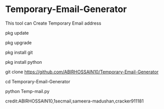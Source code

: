 # Temporary-Email-Generator

This tool can Create Temporary Email address

pkg update 

pkg upgrade 

pkg install git

pkg install python 

git clone https://github.com/ABIRHOSSAIN10/Temporary-Email-Generator

cd Temporary-Email-Generator

python Temp-mail.py

credit:ABIRHOSSAIN10,1secmail,sameera-madushan,cracker911181
